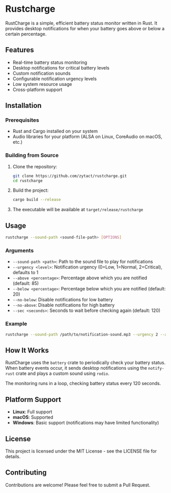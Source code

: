 # Rustcharge

RustCharge is a simple, efficient battery status monitor written in Rust. It provides desktop notifications for when your battery goes above or below a certain percentage.

## Features

-   Real-time battery status monitoring
-   Desktop notifications for critical battery levels
-   Custom notification sounds
-   Configurable notification urgency levels
-   Low system resource usage
-   Cross-platform support

## Installation

### Prerequisites

-   Rust and Cargo installed on your system
-   Audio libraries for your platform (ALSA on Linux, CoreAudio on macOS, etc.)

### Building from Source

1. Clone the repository:

    ```sh
    git clone https://github.com/zytact/rustcharge.git
    cd rustcharge
    ```

2. Build the project:

    ```sh
    cargo build --release
    ```

3. The executable will be available at `target/release/rustcharge`

## Usage

```sh
rustcharge --sound-path <sound-file-path> [OPTIONS]
```

### Arguments

-   `--sound-path <path>`: Path to the sound file to play for notifications
-   `--urgency <level>`: Notification urgency (0=Low, 1=Normal, 2=Critical), defaults to 1
-   `--above <percentage>`: Percentage above which you are notified (default: 85)
-   `--below <percentage>`: Percentage below which you are notified (default: 20)
-   `--no-below`: Disable notifications for low battery
-   `--no-above`: Disable notifications for high battery
-   `--sec <seconds>`: Seconds to wait before checking again (default: 120)

### Example

```sh
rustcharge --sound-path /path/to/notification-sound.mp3 --urgency 2 --above 90 --below 15
```

## How It Works

RustCharge uses the `battery` crate to periodically check your battery status. When battery events occur, it sends desktop notifications using the `notify-rust` crate and plays a custom sound using `rodio`.

The monitoring runs in a loop, checking battery status every 120 seconds.

## Platform Support

-   **Linux**: Full support
-   **macOS**: Supported
-   **Windows**: Basic support (notifications may have limited functionality)

## License

This project is licensed under the MIT License - see the LICENSE file for details.

## Contributing

Contributions are welcome! Please feel free to submit a Pull Request.
